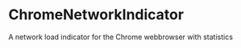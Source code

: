 ChromeNetworkIndicator
======================

A network load indicator for the Chrome webbrowser with statistics
